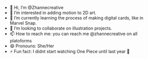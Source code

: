 - 👋 Hi, I’m @Zhannecreative
- 👀 I’m interested in adding motion to 2D art. 
- 🌱 I’m currently learning the process of making digital cards, like in Marvel Snap.  
- 💞️ I’m looking to collaborate on illustration projects.
- 📫 How to reach me: you can reach me @zhannecreative on all platoforms 
- 😄 Pronouns: She/Her
- ⚡ Fun fact: I didnt start watching One Piece until last year 👀

<!---
Zhannecreative/Zhannecreative is a ✨ special ✨ repository because its `README.md` (this file) appears on your GitHub profile.
You can click the Preview link to take a look at your changes.
--->
